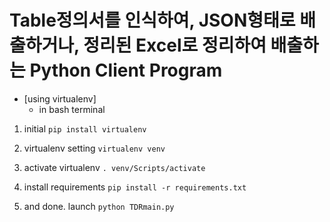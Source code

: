 Table정의서를 인식하여, JSON형태로 배출하거나, 정리된 Excel로 정리하여 배출하는 Python Client Program
=========

* [using virtualenv]
    - in bash terminal
1. initial
```pip install virtualenv```

2. virtualenv setting
```virtualenv venv```

3. activate virtualenv
```. venv/Scripts/activate```

4. install requirements
```pip install -r requirements.txt```

5. and done. launch
```python TDRmain.py```